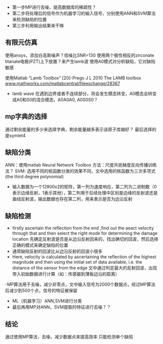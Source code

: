 - 第一步MP进行去噪，提高数据库的稀疏性？
- 第二步将处理后的信号作为机器学习的输入信号，分别使用ANN和SVM算法来检测缺陷的位置
- 第三步利用输出结果来干嘛

## 有限元仿真
使用ansys，添加白高斯噪声？信噪比SNR=130
使用两个极性相反的zirconate titanate电极(PZT)上下放置？来产生lamb波
使用A0模式对分析缺陷，它对缺陷敏感

使用Matlab “Lamb Toolbox”
[20]-Prego J L 2010 The LAMB toolbox www.mathworks.com/matlabcentral/fileexchange/28367

- lamb wave
在遇到边界或者不连续部分，将会发生模态转变，A0模态会转变成A0和S0的混合模态，A0A0A0, A0S0S0？

## mp字典的选择
通过剩余能量的多少来选择字典，剩余能量越多表示该原子库越好？ 最后选择的是symlet4


## 缺陷分类

ANN：使用matlab Neural Network Toolbox
方法：尺度共扼梯度反向传播训练法？
SVM: 选用不同的核函数分类的效果不同，文中选用的核函数为三次多项式(the third degree polynomial)

- 输入数据为一个12800x2的矩阵，第一列为速度响应，第二列为二进制数（0表示边缘反射，1表示其他），第二列用于后续处理中区别是边缘的反射波还是曲线反射波，输出数据也存在第二列，用来表示是否为边沿反射

## 缺陷检测
- firstly ascertain the reflection from the end ,find out the aeact velocity through that and then select the right mode for determining the damage location
先确定反射波是否是从边沿反射回来的，找出确切的回波，然后选择正确的模式来确定缺陷的位置
- 通常缺陷反射的回波比从边沿反射的回波小很多
- Here, velocity is calculated by ascertaining the reflection of the highest magnitude and then using the initial set of data available, i.e. the distance of the sensor from the edge
文中通过判定最大的反射回波，出现带入初始数据进行计算（如：传感器到薄板边沿的距离）

-MP算法用于去噪，减少非零点，文中输入信号为2000个数据点，经过MP算法后减少到500个点，信号的特征被保留
-  ML（机器学习）ANN,SVM进行分类
- 最后再用MP对ANN，SVM提取的特征进行去噪？？

## 结论
通过使用MP算法，去噪，减少数据点来提高效率
只能检测单个缺陷
